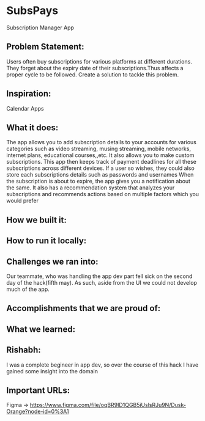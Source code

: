 # SubsPays
Subscription Manager App

## Problem Statement: 
Users often buy subscriptions for various platforms at different durations. They forget about the expiry date of their subscriptions.Thus affects a proper cycle to be followed. Create a solution to tackle this problem.

## Inspiration: 
Calendar Apps

## What it does: 
The app allows you to add subscription details to your accounts for various categories such as video streaming, musing streaming, mobile networks, internet plans, educational courses,,etc.
It also allows you to make custom subscriptions. This app then keeps track of payment deadlines for all these subscriptions across different devices. If a user so wishes, they could also store each subscriptions details such as passwords and usernames
When the subscription is about to expire, the app gives you a notification about the same. It also has a recommendation system that analyzes your subscriptions and recommends actions based on multiple factors which you would prefer

## How we built it: 

## How to run it locally: 

## Challenges we ran into: 
Our teammate, who was handling the app dev part fell sick on the second day of the hack(fifth may). As such, aside from the UI we could not develop much of the app.

## Accomplishments that we are proud of:

## What we learned:
## Rishabh:
I was a complete begineer in app dev, so over the course of this hack I have gained some insight into the domain

## Important URLs:
Figma -> https://www.figma.com/file/oqBR9ID1QGB5iUslsRJu9N/Dusk-Orange?node-id=0%3A1
